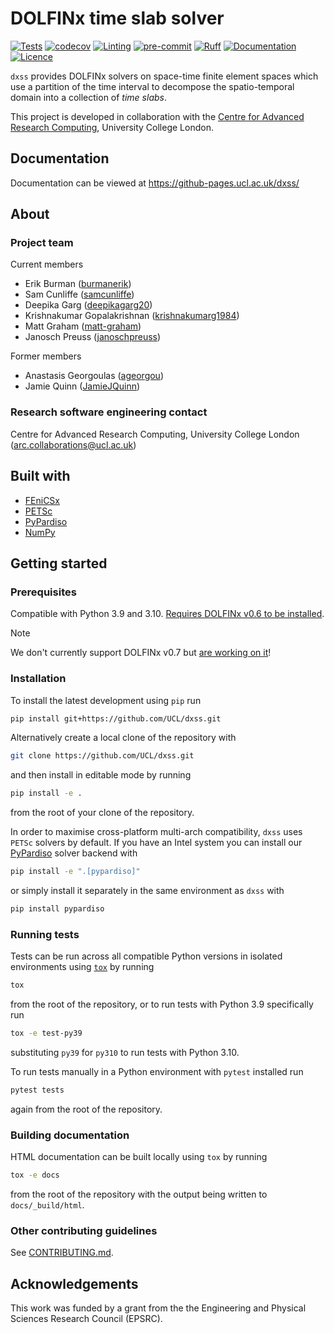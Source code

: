 # DOLFINx time slab solver

[![Tests](https://github.com/UCL/dxss/actions/workflows/tests.yml/badge.svg)](https://github.com/UCL/dxss/actions/workflows/tests.yml)
[![codecov](https://codecov.io/gh/UCL/dxss/graph/badge.svg?token=1O6E05lrHn)](https://codecov.io/gh/UCL/dxss)
[![Linting](https://github.com/UCL/dxss/actions/workflows/linting.yml/badge.svg)](https://github.com/UCL/dxss/actions/workflows/linting.yml)
[![pre-commit](https://img.shields.io/badge/pre--commit-enabled-brightgreen?logo=pre-commit&logoColor=white)](https://github.com/pre-commit/pre-commit)
[![Ruff](https://img.shields.io/endpoint?url=https://raw.githubusercontent.com/astral-sh/ruff/main/assets/badge/v2.json)](https://github.com/astral-sh/ruff)
[![Documentation](https://github.com/UCL/dxss/actions/workflows/docs.yml/badge.svg)](https://github-pages.ucl.ac.uk/dxss/)
[![Licence][licence-badge]](./LICENCE.md)

<!--
[![PyPI version][pypi-version]][pypi-link]
[![Conda-Forge][conda-badge]][conda-link]
[![PyPI platforms][pypi-platforms]][pypi-link]
-->

<!-- prettier-ignore-start -->
[conda-badge]:              https://img.shields.io/conda/vn/conda-forge/dxss
[conda-link]:               https://github.com/conda-forge/dxss-feedstock
[pypi-link]:                https://pypi.org/project/dxss/
[pypi-platforms]:           https://img.shields.io/pypi/pyversions/dxss
[pypi-version]:             https://img.shields.io/pypi/v/dxss
[licence-badge]:            https://img.shields.io/badge/License-MIT-yellow.svg
<!-- prettier-ignore-end -->

`dxss` provides DOLFINx solvers on space-time finite element spaces which use a partition of the time interval to decompose the spatio-temporal domain into a collection of _time slabs_.

This project is developed in collaboration with the [Centre for Advanced Research Computing](https://ucl.ac.uk/arc), University College London.

## Documentation

Documentation can be viewed at https://github-pages.ucl.ac.uk/dxss/

## About

### Project team

Current members

- Erik Burman ([burmanerik](https://github.com/burmanerik))
- Sam Cunliffe ([samcunliffe](https://github.com/samcunliffe))
- Deepika Garg ([deepikagarg20](https://github.com/deepikagarg20))
- Krishnakumar Gopalakrishnan ([krishnakumarg1984](https://github.com/krishnakumarg1984))
- Matt Graham ([matt-graham](https://github.com/matt-graham))
- Janosch Preuss ([janoschpreuss](https://github.com/janoschpreuss))

Former members

- Anastasis Georgoulas ([ageorgou](https://github.com/ageorgou))
- Jamie Quinn ([JamieJQuinn](https://github.com/JamieJQuinn))

### Research software engineering contact

Centre for Advanced Research Computing, University College London
([arc.collaborations@ucl.ac.uk](mailto:arc.collaborations@ucl.ac.uk))

## Built with

- [FEniCSx](https://fenicsproject.org/)
- [PETSc](https://petsc.org/release/petsc4py/)
- [PyPardiso](https://github.com/haasad/PyPardisoProject)
- [NumPy](https://numpy.org/)

## Getting started

### Prerequisites

Compatible with Python 3.9 and 3.10.
[Requires DOLFINx v0.6 to be installed](https://github.com/FEniCS/dolfinx#installation).

> [!NOTE]
> We don't currently support DOLFINx v0.7 but [are working on it](https://github.com/UCL/dxss/issues/37)!

### Installation

To install the latest development using `pip` run

```sh
pip install git+https://github.com/UCL/dxss.git
```

Alternatively create a local clone of the repository with

```sh
git clone https://github.com/UCL/dxss.git
```

and then install in editable mode by running

```sh
pip install -e .
```

from the root of your clone of the repository.

In order to maximise cross-platform multi-arch compatibility, `dxss` uses `PETSc` solvers by default.
If you have an Intel system you can install our [PyPardiso](https://github.com/haasad/PyPardisoProject) solver backend with

```sh
pip install -e ".[pypardiso]"
```

or simply install it separately in the same environment as `dxss` with

```sh
pip install pypardiso
```

### Running tests

Tests can be run across all compatible Python versions in isolated environments using
[`tox`](https://tox.wiki/en/latest/) by running

```sh
tox
```

from the root of the repository, or to run tests with Python 3.9 specifically run

```sh
tox -e test-py39
```

substituting `py39` for `py310` to run tests with Python 3.10.

To run tests manually in a Python environment with `pytest` installed run

```sh
pytest tests
```

again from the root of the repository.

### Building documentation

HTML documentation can be built locally using `tox` by running

```sh
tox -e docs
```

from the root of the repository with the output being written to `docs/_build/html`.

### Other contributing guidelines

See [CONTRIBUTING.md](./CONTRIBUTING.md).

## Acknowledgements

This work was funded by a grant from the the Engineering and Physical Sciences Research Council (EPSRC).
